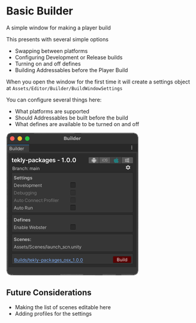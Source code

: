 # Basic Builder
A simple window for making a player build

This presents with several simple options

- Swapping between platforms
- Configuring Development or Release builds
- Turning on and off defines
- Building Addressables before the Player Build

When you open the window for the first time it will create a settings object at `Assets/Editor/Builder/BuildWindowSettings`

You can configure several things here:

- What platforms are supported
- Should Addressables be built before the build
- What defines are available to be turned on and off

![basic_builder_window.png](Assets%2Fbasic_builder_window.png)

## Future Considerations
- Making the list of scenes editable here
- Adding profiles for the settings
